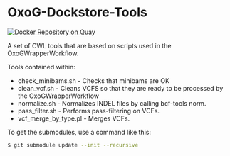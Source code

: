 # OxoG-Dockstore-Tools

[![Docker Repository on Quay](https://quay.io/repository/pancancer/pcawg-oxog-tools/status "Docker Repository on Quay")](https://quay.io/repository/pancancer/pcawg-oxog-tools)

A set of CWL tools that are based on scripts used in the OxoGWrapperWorkflow.

Tools contained within:
 - check_minibams.sh - Checks that minibams are OK
 - clean_vcf.sh - Cleans VCFS so that they are ready to be processed by the OxoGWrapperWorkflow
 - normalize.sh - Normalizes INDEL files by calling bcf-tools norm.
 - pass_filter.sh - Performs pass-filtering on VCFs.
 - vcf_merge_by_type.pl - Merges VCFs.

To get the submodules, use a command like this:

```bash
$ git submodule update --init --recursive
```
